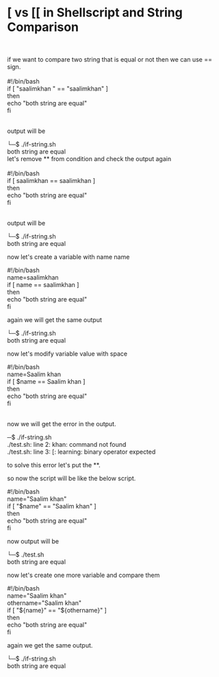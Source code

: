 <h1> [ vs [[ in Shellscript and String Comparison
 </h1><br>
<p>

if we want to compare two string that is equal or not then we can use == sign.<br>
<br>
#!/bin/bash<br>
if [ "saalimkhan " == "saalimkhan" ]<br>
then<br>
  echo "both string are equal"<br>
fi<br>


<br>
output will be<br>


└─$ ./if-string.sh<br>
both string are equal<br>
let's remove ** from condition and check the output again<br>
<br>
#!/bin/bash<br>
if [ saalimkhan  == saalimkhan ]<br>
then<br>
  echo "both string are equal"<br>
fi<br>
<br>

output will be <br>

└─$ ./if-string.sh<br>
both string are equal<br>



now let's create a variable with name name<br>


#!/bin/bash<br>
name=saalimkhan<br>
if [ name == saalimkhan ]<br>
then<br>
  echo "both string are equal"<br>
fi<br>



again we will get the same output<br>


└─$ ./if-string.sh<br>
both string are equal<br>


now let's modify variable value with space<br>

#!/bin/bash<br>
name=Saalim khan<br>
if [ $name == Saalim khan ]<br>
then<br>
  echo "both string are equal"<br>
fi<br>
<br>


now we will get the error in the output.<br>


─$ ./if-string.sh<br>
./test.sh: line 2: khan: command not found<br>
./test.sh: line 3: [: learning: binary operator expected<br>


to solve this error let's put the **.<br>

so now the script will be like the below script.<br>

 #!/bin/bash<br>
name="Saalim khan"<br>
if [ "$name" == "Saalim khan" ]<br>
then<br>
 echo "both string are equal"<br>
fi<br>

now output will be<br>


└─$ ./test.sh<br>
both string are equal<br>

now let's create one more variable and compare them<br>

#!/bin/bash<br>
name="Saalim khan"<br>
othername="Saalim khan"<br>
if [ "${name}" == "${othername}" ]<br>
then<br>
 echo "both string are equal"<br>
fi<br>


again we get the same output.<br>


└─$ ./if-string.sh<br>
both string are equal<br>







</p>